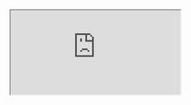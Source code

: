 ---
---


<iframe src="https://docs.google.com/document/d/e/2PACX-1vTxRBUYF5d7Gmqq0VnEGo0h5uTwKX7qzZwT4HeTOlXLjJ1YOj8GrCmLG4PcXisFGqyOYnZi5g8R2HJt/pub?embedded=true"></iframe>
